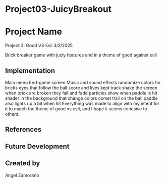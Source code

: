 # Project03-JuicyBreakout

# Project Name
Project 3: Good VS Evil 3/2/2025

Brick breaker game with juciy features and in a theme of good against evil

## Implementation
Main menu
End-game screen
Music and sound effects
randomize colors for bricks
eyes that follow the ball
score and lives kept track
shake the screen
when brick are broken they fall and fade
particles show when paddle is hit
shader in the background that change colors
comet trail on the ball
paddle also lights up a bit when hit
Everything was made to align with my intent for it to match the theme of
good vs evil, and I hope it seems cohesive to others.

## References

## Future Development

## Created by
Angel Zamorano